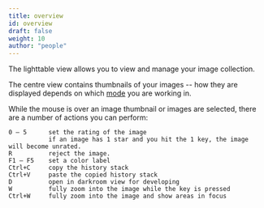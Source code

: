 ```yaml
---
title: overview
id: overview
draft: false
weight: 10
author: "people"
---
```


The lighttable view allows you to view and manage your image collection.

The centre view contains thumbnails of your images -- how they are displayed depends on which [mode](./lighttable-modes/_index.md) you are working in.

While the mouse is over an image thumbnail or images are selected, there are a number of actions you can perform:

```
0 – 5      set the rating of the image 
           if an image has 1 star and you hit the 1 key, the image will become unrated. 
R          reject the image.
F1 – F5    set a color label
Ctrl+C     copy the history stack
Ctrl+V     paste the copied history stack
D          open in darkroom view for developing
W          fully zoom into the image while the key is pressed
Ctrl+W     fully zoom into the image and show areas in focus
```
